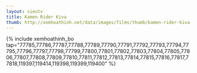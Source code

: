 ```yaml
---
layout: sieutv
title: Kamen Rider Kiva 
thumb: http://xemhoathinh.net/data/images/films/thumb/kamen-rider-kiva-kamen-rider-kiva-2012.jpg
---
```

{% include xemhoathinh_bo tap="77785,77786,77787,77788,77789,77790,77791,77792,77793,77794,77795,77796,77797,77798,77799,77800,77801,77802,77803,77804,77805,77806,77807,77808,77809,77810,77811,77812,77813,77814,77815,77816,77817,77818,119397,119414,119398,119399,119400" %} 
